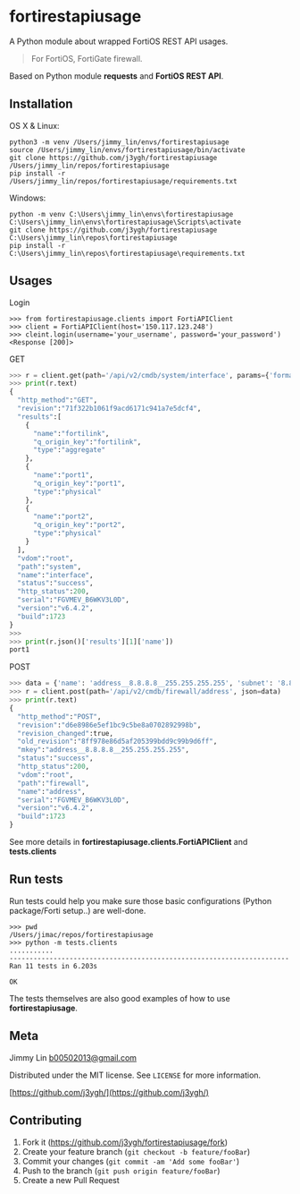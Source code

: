 # fortirestapiusage
A Python module about wrapped FortiOS REST API usages.

> For FortiOS, FortiGate firewall.

Based on Python module **requests** and **FortiOS REST API**.

## Installation

OS X & Linux:

```
python3 -m venv /Users/jimmy_lin/envs/fortirestapiusage
source /Users/jimmy_lin/envs/fortirestapiusage/bin/activate
git clone https://github.com/j3ygh/fortirestapiusage /Users/jimmy_lin/repos/fortirestapiusage
pip install -r /Users/jimmy_lin/repos/fortirestapiusage/requirements.txt
```

Windows:

```
python -m venv C:\Users\jimmy_lin\envs\fortirestapiusage
C:\Users\jimmy_lin\envs\fortirestapiusage\Scripts\activate
git clone https://github.com/j3ygh/fortirestapiusage C:\Users\jimmy_lin\repos\fortirestapiusage
pip install -r C:\Users\jimmy_lin\repos\fortirestapiusage\requirements.txt
```

## Usages

Login
```
>>> from fortirestapiusage.clients import FortiAPIClient
>>> client = FortiAPIClient(host='150.117.123.248')
>>> cleint.login(username='your_username', password='your_password')
<Response [200]>
```

GET
```python
>>> r = client.get(path='/api/v2/cmdb/system/interface', params={'format': 'name|type', 'count': 3})
>>> print(r.text)
{
  "http_method":"GET",
  "revision":"71f322b1061f9acd6171c941a7e5dcf4",
  "results":[
    {
      "name":"fortilink",
      "q_origin_key":"fortilink",
      "type":"aggregate"
    },
    {
      "name":"port1",
      "q_origin_key":"port1",
      "type":"physical"
    },
    {
      "name":"port2",
      "q_origin_key":"port2",
      "type":"physical"
    }
  ],
  "vdom":"root",
  "path":"system",
  "name":"interface",
  "status":"success",
  "http_status":200,
  "serial":"FGVMEV_B6WKV3L0D",
  "version":"v6.4.2",
  "build":1723
}
>>>
>>> print(r.json()['results'][1]['name'])
port1
```

POST
```python
>>> data = {'name': 'address__8.8.8.8__255.255.255.255', 'subnet': '8.8.8.8 255.255.255.255'}
>>> r = client.post(path='/api/v2/cmdb/firewall/address', json=data)
>>> print(r.text)
{
  "http_method":"POST",
  "revision":"d6e8986e5ef1bc9c5be8a0702892998b",
  "revision_changed":true,
  "old_revision":"8ff978e86d5af205399bdd9c99b9d6ff",
  "mkey":"address__8.8.8.8__255.255.255.255",
  "status":"success",
  "http_status":200,
  "vdom":"root",
  "path":"firewall",
  "name":"address",
  "serial":"FGVMEV_B6WKV3L0D",
  "version":"v6.4.2",
  "build":1723
}
```

See more details in **fortirestapiusage.clients.FortiAPIClient** and **tests.clients**

## Run tests

Run tests could help you make sure those basic configurations (Python package/Forti setup..) are well-done. 

```
>>> pwd
/Users/jimac/repos/fortirestapiusage
>>> python -m tests.clients
...........
----------------------------------------------------------------------
Ran 11 tests in 6.203s

OK
```

The tests themselves are also good examples of how to use **fortirestapiusage**.

## Meta

Jimmy Lin <b00502013@gmail.com>

Distributed under the MIT license. See ``LICENSE`` for more information.

[https://github.com/j3ygh/](https://github.com/j3ygh/)

## Contributing

1. Fork it (<https://github.com/j3ygh/fortirestapiusage/fork>)
2. Create your feature branch (`git checkout -b feature/fooBar`)
3. Commit your changes (`git commit -am 'Add some fooBar'`)
4. Push to the branch (`git push origin feature/fooBar`)
5. Create a new Pull Request
